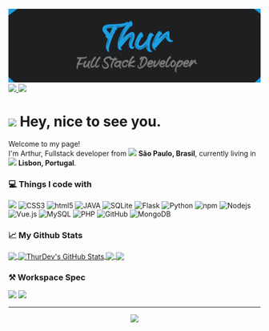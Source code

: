 [![Header](https://raw.githubusercontent.com/thurdev/thurdev/main/header_image.png "Header")](https://github.com/thurdev/)
<a href="https://www.linkedin.com/in/arthur-brites-21ab54172/">
  <img src="https://img.shields.io/badge/linkedin-%230077B5.svg?&style=for-the-badge&logo=linkedin&logoColor=white">
</a>
<a href="https://stackoverflow.com/users/14532135/thurdev">
  <img src="https://img.shields.io/badge/stack%20overflow-FE7A16?logo=stack-overflow&logoColor=white&style=for-the-badge">
</a>

<h1><img src="https://emojis.slackmojis.com/emojis/images/1531849430/4246/blob-sunglasses.gif?1531849430" width="30"/> Hey, nice to see you.</h1>


<p>Welcome to my page! </br> I'm Arthur, Fullstack developer from <img src="https://image.flaticon.com/icons/svg/197/197386.svg" width="13"/> <b>São Paulo, Brasil</b>, currently living in <img src="https://image.flaticon.com/icons/svg/197/197463.svg" width="13"/> <b>Lisbon, Portugal</b>. </p>
<h3>💻 Things I code with</h3>
<p>
  <img src="https://img.shields.io/badge/javascript-%23F7DF1E.svg?&style=for-the-badge&logo=javascript&logoColor=black" />
  <img alt="CSS3" src="https://img.shields.io/badge/css3%20-%231572B6.svg?&style=for-the-badge&logo=css3&logoColor=white" />
  <img alt="html5" src="https://img.shields.io/badge/html5%20-%23E34F26.svg?&style=for-the-badge&logo=html5&logoColor=white" />
  <img alt="JAVA" src="https://img.shields.io/badge/java-%23ED8B00.svg?&style=for-the-badge&logo=java&logoColor=white" />
  <img alt="SQLite" src="https://img.shields.io/badge/sqlite-%2307405e.svg?&style=for-the-badge&logo=sqlite&logoColor=white" />
  <img alt="Flask" src="https://img.shields.io/badge/flask%20-%23000.svg?&style=for-the-badge&logo=flask&logoColor=white"/>
  <img alt="Python" src="https://img.shields.io/badge/python%20-%2314354C.svg?&style=for-the-badge&logo=python&logoColor=white"/>
  <img alt="npm" src="https://img.shields.io/badge/npm%20-%2343853D.svg?&style=for-the-badge&logo=npm&logoColor=white" /> 
  <img alt="Nodejs" src="https://img.shields.io/badge/node.js%20-%2343853D.svg?&style=for-the-badge&logo=node.js&logoColor=white" />
  <img alt="Vue.js" src="https://img.shields.io/badge/vuejs%20-%2335495e.svg?&style=for-the-badge&logo=vue.js&logoColor=%234FC08D" />
  <img alt="MySQL" src="https://img.shields.io/badge/mysql-%2300f.svg?&style=for-the-badge&logo=mysql&logoColor=white" />
  <img alt="PHP" src="https://img.shields.io/badge/php-%23777BB4.svg?&style=for-the-badge&logo=php&logoColor=white" />
  <img alt="GitHub" src="https://img.shields.io/badge/github-%23100000.svg?&style=for-the-badge&logo=github&logoColor=white" />
  <img alt="MongoDB" src="https://img.shields.io/badge/MongoDB-%234ea94b.svg?&style=for-the-badge&logo=mongodb&logoColor=white" />
</p>

<h3>📈 My Github Stats</h3>

<a href="https://github.com/ThurDev/ThurDev">
  <img align="center" src="https://github-readme-stats.vercel.app/api/top-langs/?username=ThurDev&hide=html&title_color=ffffff&text_color=c9cacc&icon_color=1C9EE3&bg_color=1d1f21" />
</a>
<a href="https://github.com/ThurDev/ThurDev">
  <img align="center" src="https://github-readme-stats.vercel.app/api?username=ThurDev&show_icons=true&line_height=27&count_private=true&title_color=ffffff&text_color=c9cacc&icon_color=1C9EE3&bg_color=1d1f21" alt="ThurDev's GitHub Stats" />
</a>
<a href="https://github.com/thurdev/AyxBot">
  <img align="center" src="https://github-readme-stats.vercel.app/api/pin/?username=thurdev&repo=AyxBot&title_color=ffffff&text_color=c9cacc&icon_color=1C9EE3&bg_color=1d1f21" />
</a>
<a href="https://github.com/thurdev/TH_BTC">
  <img align="center" src="https://github-readme-stats.vercel.app/api/pin/?username=thurdev&repo=TH_BTC&title_color=ffffff&text_color=c9cacc&icon_color=1C9EE3&bg_color=1d1f21" />
</a>

<h3>⚒ Workspace Spec</h3>
<img src="https://img.shields.io/badge/intel-core%20i7%2007th-%230071C5.svg?&style=for-the-badge&logo=intel&logoColor=white">
<img src="https://img.shields.io/badge/amd-Ryzen%205%203500U-%23ED1C24.svg?&style=for-the-badge&logo=amd&logoColor=white">

------------
<p align="center"><img src="https://github.com/thmsgbrt/thmsgbrt/workflows/README%20build/badge.svg" /></p>
